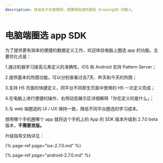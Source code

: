 ```yaml
---
description: 目前处于灰度期间，想要体验请先联系 GrowingIO 对接人。
---
```


# 电脑端圈选 app SDK

为了提供更有效率的便捷的数据定义工作，欢迎体验电脑上圈选 app 的功能。主要优化点是：

1.通过机器学习提高元素定义的准确性，iOS 和 Android 支持 Pattern Server；

2.提供基本的热图功能，可以分别查看过去7天、昨天和今天的热图；

3.支持 H5 页面的快捷定义，同平台不同原生页面中使用的 H5 一次定义完成；

4.在电脑上进行便捷的操作，右侧动态展示区详细解释「你在定义的是什么」；

5.与 web 端圈选的 UI / UX 保持一致，降低不同平台圈选的学习成本。

想用哪个手机圈哪个 app 就将这个手机上的 App 的 SDK 版本升级到 2.7.0 beta 版本，**不需要发版。**

升级指导文档详见：

{% page-ref page="ios-2.7.0.md" %}

{% page-ref page="android-2.7.0.md" %}

